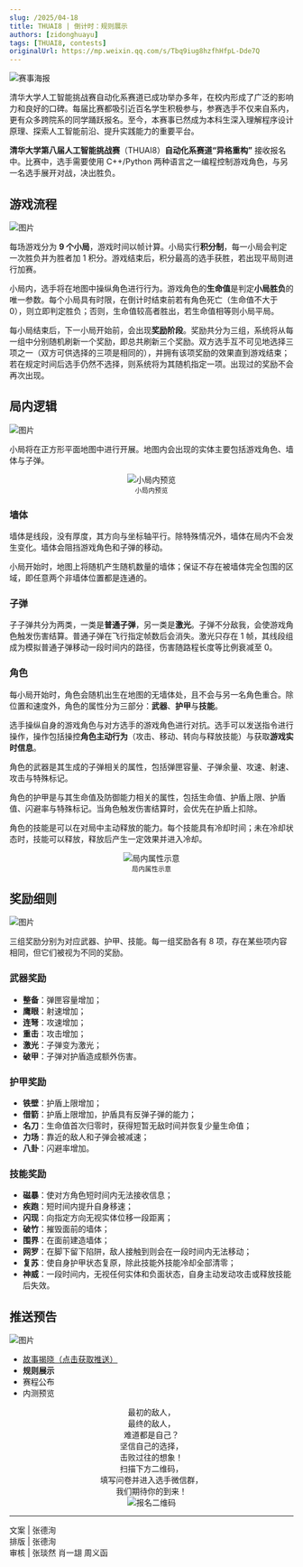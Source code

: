 ```yaml
---
slug: /2025/04-18
title: THUAI8 | 倒计时：规则展示
authors: [zidonghuayu]
tags: [THUAI8, contests]
originalUrl: https://mp.weixin.qq.com/s/Tbq9iug8hzfhHfpL-Dde7Q
---
```


![赛事海报](03-29/img/1.webp)

清华大学人工智能挑战赛自动化系赛道已成功举办多年，在校内形成了广泛的影响力和良好的口碑。每届比赛都吸引近百名学生积极参与，参赛选手不仅来自系内，更有众多跨院系的同学踊跃报名。至今，本赛事已然成为本科生深入理解程序设计原理、探索人工智能前沿、提升实践能力的重要平台。

**清华大学第八届人工智能挑战赛**（THUAI8）**自动化系赛道“异格重构”** 接收报名中。比赛中，选手需要使用 C++/Python 两种语言之一编程控制游戏角色，与另一名选手展开对战，决出胜负。

<!-- truncate -->

## 游戏流程

![图片](03-29/img/2.png)

每场游戏分为 **9 个小局**，游戏时间以帧计算。小局实行**积分制**，每一小局会判定一次胜负并为胜者加 1 积分。游戏结束后，积分最高的选手获胜，若出现平局则进行加赛。

小局内，选手将在地图中操纵角色进行行为。游戏角色的**生命值**是判定**小局胜负**的唯一参数。每个小局具有时限，在倒计时结束前若有角色死亡（生命值不大于 0），则立即判定胜负；否则，生命值较高者胜出，若生命值相等则小局平局。

每小局结束后，下一小局开始前，会出现**奖励阶段**。奖励共分为三组，系统将从每一组中分别随机刷新一个奖励，即总共刷新三个奖励。双方选手互不可见地选择三项之一（双方可供选择的三项是相同的），并拥有该项奖励的效果直到游戏结束；若在规定时间后选手仍然不选择，则系统将为其随机指定一项。出现过的奖励不会再次出现。

## 局内逻辑

![图片](03-29/img/2.png)

小局将在正方形平面地图中进行开展。地图内会出现的实体主要包括游戏角色、墙体与子弹。<center>

![小局内预览](../../docs/contests/07-THUAI8/1-rules/img/1.png)  
<small>小局内预览</small></center>

### 墙体

墙体是线段，没有厚度，其方向与坐标轴平行。除特殊情况外，墙体在局内不会发生变化。墙体会阻挡游戏角色和子弹的移动。

小局开始时，地图上将随机产生随机数量的墙体；保证不存在被墙体完全包围的区域，即任意两个非墙体位置都是连通的。

### 子弹

子子弹共分为两类，一类是**普通子弹**，另一类是**激光**。子弹不分敌我，会使游戏角色触发伤害结算。普通子弹在飞行指定帧数后会消失。激光只存在 1 帧，其线段组成为模拟普通子弹移动一段时间内的路径，伤害随路程长度等比例衰减至 0。

### 角色

每小局开始时，角色会随机出生在地图的无墙体处，且不会与另一名角色重合。除位置和速度外，角色的属性分为三部分：**武器**、**护甲**与**技能**。

选手操纵自身的游戏角色与对方选手的游戏角色进行对抗。选手可以发送指令进行操作，操作包括操控**角色主动行为**（攻击、移动、转向与释放技能）与获取**游戏实时信息**。

角色的武器是其生成的子弹相关的属性，包括弹匣容量、子弹余量、攻速、射速、攻击与特殊标记。

角色的护甲是与其生命值及防御能力相关的属性，包括生命值、护盾上限、护盾值、闪避率与特殊标记。当角色触发伤害结算时，会优先在护盾上扣除。

角色的技能是可以在对局中主动释放的能力。每个技能具有冷却时间；未在冷却状态时，技能可以释放，释放后产生一定效果并进入冷却。<center>

![局内属性示意](../../docs/contests/07-THUAI8/1-rules/img/2.png)  
<small>局内属性示意</small></center>

## 奖励细则

![图片](03-29/img/2.png)

三组奖励分别为对应武器、护甲、技能。每一组奖励各有 8 项，存在某些项内容相同，但它们被视为不同的奖励。

### 武器奖励

- **整备**：弹匣容量增加；
- **鹰眼**：射速增加；
- **连弩**：攻速增加；
- **重击**：攻击增加；
- **激光**：子弹变为激光；
- **破甲**：子弹对护盾造成额外伤害。

### 护甲奖励

- **铁壁**：护盾上限增加；
- **借箭**：护盾上限增加，护盾具有反弹子弹的能力；
- **名刀**：生命值首次归零时，获得短暂无敌时间并恢复少量生命值；
- **力场**：靠近的敌人和子弹会被减速；
- **八卦**：闪避率增加。

### 技能奖励

- **磁暴**：使对方角色短时间内无法接收信息；
- **疾跑**：短时间内提升自身移速；
- **闪现**：向指定方向无视实体位移一段距离；
- **破竹**：摧毁面前的墙体；
- **围界**：在面前建造墙体；
- **网罗**：在脚下留下陷阱，敌人接触到则会在一段时间内无法移动；
- **复苏**：使自身护甲状态复原，除此技能外技能冷却全部清零；
- **神威**：一段时间内，无视任何实体和负面状态，自身主动发动攻击或释放技能后失效。

## 推送预告

![图片](03-29/img/2.png)

- [故事揭晓（点击获取推送）](03-29)
- **规则展示**
- 赛程公布
- 内测预览

<center>

最初的敌人，  
最终的敌人，  
难道都是自己？  
坚信自己的选择，  
击败过往的想象！  
扫描下方二维码，  
填写问卷并进入选手微信群，  
我们期待你的到来！  
![报名二维码](03-29/img/3.png)</center>

---

文案 | 张德洵  
排版 | 张德洵  
审核 | 张琰然 肖一翃 周义函
